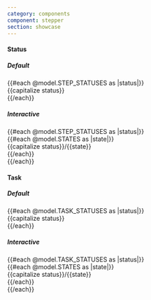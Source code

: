 ```yaml
---
category: components
component: stepper
section: showcase
---
```



<section data-test-percy data-section="showcase">
  
  <h4 class="dummy-h4">Status</h4>
  <h5 class="dummy-h5">Default</h5>
  <div class="dummy-stepper-indicator-grid">
    {{#each @model.STEP_STATUSES as |status|}}
      <div>
        <span class="dummy-text-small">{{capitalize status}}</span>
        <br />
        <Hds::Stepper::Step::Indicator @status={{status}} @text="1" />
      </div>
    {{/each}}
  </div>
  <h5 class="dummy-h5">Interactive</h5>
  {{#each @model.STEP_STATUSES as |status|}}
    <div class="dummy-stepper-indicator-grid">
      {{#each @model.STATES as |state|}}
        <div>
          <span class="dummy-text-small">{{capitalize status}}/{{state}}</span>
          <br />
          <Hds::Stepper::Step::Indicator
            @status={{status}}
            @text="1"
            @isInteractive={{true}}
            mock-state-value={{state}}
          />
        </div>
      {{/each}}
    </div>
  {{/each}}
  <h4 class="dummy-h4">Task</h4>
  <h5 class="dummy-h5">Default</h5>
  <div class="dummy-stepper-indicator-grid">
    {{#each @model.TASK_STATUSES as |status|}}
      <div>
        <span class="dummy-text-small">{{capitalize status}}</span>
        <br />
        <Hds::Stepper::Task::Indicator @status={{status}} @text="1" />
      </div>
    {{/each}}
  </div>
  <h5 class="dummy-h5">Interactive</h5>
  {{#each @model.TASK_STATUSES as |status|}}
    <div class="dummy-stepper-indicator-grid">
      {{#each @model.STATES as |state|}}
        <div>
          <span class="dummy-text-small">{{capitalize status}}/{{state}}</span>
          <br />
          <Hds::Stepper::Task::Indicator @status={{status}} @isInteractive={{true}} mock-state-value={{state}} />
        </div>
      {{/each}}
    </div>
  {{/each}}
</section>
